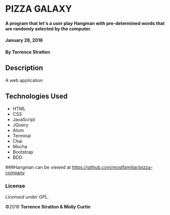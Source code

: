 # PIZZA GALAXY

#### A program that let's a user play Hangman with pre-determined words that are randomly selected by the computer.  
#### January 28, 2016

#### By Torrence Stratton

## Description

A web application


## Technologies Used

* HTML
* CSS
* JavaScript
* JQuery
* Atom
* Terminal
* Chai
* Mocha
* Bootstrap
* BDD

###Hangman can be viewed at https://github.com/mostfamiliar/pizza-company

### License

*Licensed under GPL.*

&copy;2016 **Torrence Stratton & Molly Curtin**
